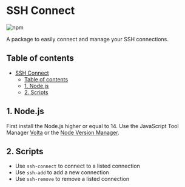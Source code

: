 # SSH Connect

![npm](https://img.shields.io/npm/v/@josbroers/ssh-connect)

A package to easily connect and manage your SSH connections.

## Table of contents

- [SSH Connect](#ssh-connect)
	- [Table of contents](#table-of-contents)
	- [1. Node.js](#1-nodejs)
	- [2. Scripts](#2-scripts)

## 1. Node.js

First install the Node.js higher or equal to 14. Use the JavaScript Tool Manager [Volta](https://volta.sh/) or
the [Node Version Manager](https://github.com/nvm-sh/nvm).

## 2. Scripts

- Use `ssh-connect` to connect to a listed connection
- Use `ssh-add` to add a new connection
- Use `ssh-remove` to remove a listed connection
